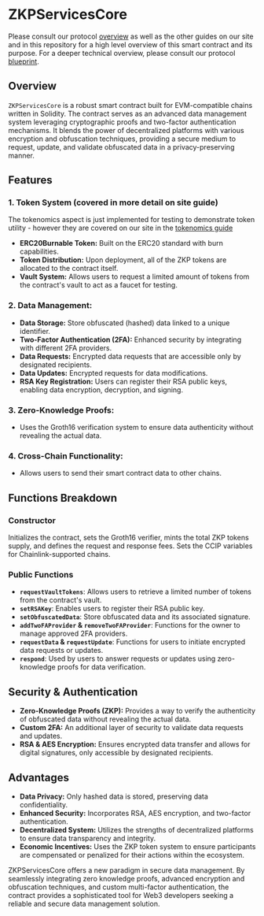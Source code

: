 
# ZKPServicesCore

Please consult our protocol [overview](https://zkp.services/overview) as well as the other guides on our site and in this repository for a high level overview of this smart contract and its purpose. For a deeper technical overview, please consult our protocol [blueprint](https://zkp.services/blueprint).

## Overview
`ZKPServicesCore` is a robust smart contract built for EVM-compatible chains written in Solidity. The contract serves as an advanced data management system leveraging cryptographic proofs and two-factor authentication mechanisms. It blends the power of decentralized platforms with various encryption and obfuscation techniques, providing a secure medium to request, update, and validate obfuscated data in a privacy-preserving manner.

## Features
### 1. Token System (covered in more detail on site guide)
The tokenomics aspect is just implemented for testing to demonstrate token utility - however they are covered on our site in the [tokenomics guide](https://www.zkp.services/overview)
- **ERC20Burnable Token:** Built on the ERC20 standard with burn capabilities.
- **Token Distribution:** Upon deployment, all of the ZKP tokens are allocated to the contract itself.
- **Vault System:** Allows users to request a limited amount of tokens from the contract's vault to act as a faucet for testing.

### 2. Data Management:
- **Data Storage:** Store obfuscated (hashed) data linked to a unique identifier.
- **Two-Factor Authentication (2FA):** Enhanced security by integrating with different 2FA providers.
- **Data Requests:** Encrypted data requests that are accessible only by designated recipients.
- **Data Updates:** Encrypted requests for data modifications.
- **RSA Key Registration:** Users can register their RSA public keys, enabling data encryption, decryption, and signing.

### 3. Zero-Knowledge Proofs:
- Uses the Groth16 verification system to ensure data authenticity without revealing the actual data.

### 4. Cross-Chain Functionality:
- Allows users to send their smart contract data to other chains.

## Functions Breakdown

### Constructor
Initializes the contract, sets the Groth16 verifier, mints the total ZKP tokens supply, and defines the request and response fees. Sets the CCIP variables for Chainlink-supported chains.

### Public Functions
- **`requestVaultTokens`**: Allows users to retrieve a limited number of tokens from the contract's vault.
- **`setRSAKey`**: Enables users to register their RSA public key.
- **`setObfuscatedData`**: Store obfuscated data and its associated signature.
- **`addTwoFAProvider` & `removeTwoFAProvider`**: Functions for the owner to manage approved 2FA providers.
- **`requestData` & `requestUpdate`**: Functions for users to initiate encrypted data requests or updates.
- **`respond`**: Used by users to answer requests or updates using zero-knowledge proofs for data verification.

## Security & Authentication
- **Zero-Knowledge Proofs (ZKP):** Provides a way to verify the authenticity of obfuscated data without revealing the actual data.
- **Custom 2FA:** An additional layer of security to validate data requests and updates.
- **RSA & AES Encryption:** Ensures encrypted data transfer and allows for digital signatures, only accessible by designated recipients.

## Advantages
- **Data Privacy:** Only hashed data is stored, preserving data confidentiality.
- **Enhanced Security:** Incorporates RSA, AES encryption, and two-factor authentication.
- **Decentralized System:** Utilizes the strengths of decentralized platforms to ensure data transparency and integrity.
- **Economic Incentives:** Uses the ZKP token system to ensure participants are compensated or penalized for their actions within the ecosystem.

ZKPServicesCore offers a new paradigm in secure data management. By seamlessly integrating zero knowledge proofs, advanced encryption and obfuscation techniques, and custom multi-factor authentication, the contract provides a sophisticated tool for Web3 developers seeking a reliable and secure data management solution.
